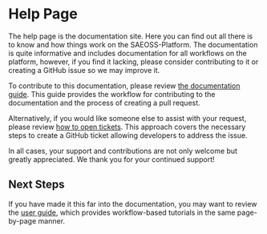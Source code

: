 # Help Page

The help page is the documentation site. Here you can find out all there is to know and how things work on the SAEOSS-Platform. The documentation is quite informative and includes documentation for all workflows on the platform, however, if you find it lacking, please consider contributing to it or creating a GitHub issue so we may improve it.

To contribute to this documentation, please review [the documentation guide](../../developer/documentation/writing.md). This guide provides the workflow for contributing to the documentation and the process of creating a pull request.

Alternatively, if you would like someone else to assist with your request, please review [how to open tickets](../guide/opening-issues.md). This approach covers the necessary steps to create a GitHub ticket allowing developers to address the issue.

In all cases, your support and contributions are not only welcome but greatly appreciated. We thank you for your continued support!

## Next Steps

If you have made it this far into the documentation, you may want to review the [user guide](../guide/index.md), which provides workflow-based tutorials in the same page-by-page manner.
